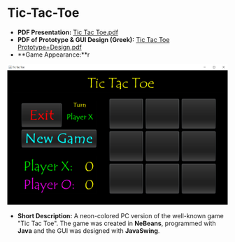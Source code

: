 # Tic-Tac-Toe
- **PDF Presentation:** [Tic Tac Toe.pdf](https://drive.google.com/file/d/1kMALYqhMI92c4mv7dYavA7wG9njj7VzZ/view) 
- **PDF of Prototype & GUI Design (Greek):** [Tic Tac Toe Prototype+Design.pdf](https://drive.google.com/file/d/1HFUzeubUs8jgrqVNMCbdwAQyKXSBesvn/view?usp=sharing) 
- **Game Appearance:**r

<img src="Images/GUI-Design.png" width="800">

- **Short Description:** A neon-colored PC version of the well-known game "Tic Tac Toe". The game was created in **NeBeans**, programmed with **Java** and the GUI was designed with **JavaSwing**.
